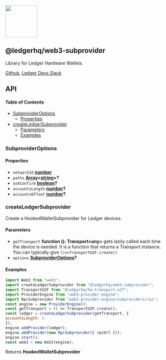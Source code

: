 <img src="https://user-images.githubusercontent.com/211411/34776833-6f1ef4da-f618-11e7-8b13-f0697901d6a8.png" height="100" />

## @ledgerhq/web3-subprovider

Library for Ledger Hardware Wallets.

[Github](https://github.com/LedgerHQ/ledgerjs/),
[Ledger Devs Slack](https://ledger-dev.slack.com/)

## API

<!-- Generated by documentation.js. Update this documentation by updating the source code. -->

#### Table of Contents

-   [SubproviderOptions](#subprovideroptions)
    -   [Properties](#properties)
-   [createLedgerSubprovider](#createledgersubprovider)
    -   [Parameters](#parameters)
    -   [Examples](#examples)

### SubproviderOptions

#### Properties

-   `networkId` **[number](https://developer.mozilla.org/docs/Web/JavaScript/Reference/Global_Objects/Number)** 
-   `paths` **[Array](https://developer.mozilla.org/docs/Web/JavaScript/Reference/Global_Objects/Array)&lt;[string](https://developer.mozilla.org/docs/Web/JavaScript/Reference/Global_Objects/String)>?** 
-   `askConfirm` **[boolean](https://developer.mozilla.org/docs/Web/JavaScript/Reference/Global_Objects/Boolean)?** 
-   `accountsLength` **[number](https://developer.mozilla.org/docs/Web/JavaScript/Reference/Global_Objects/Number)?** 
-   `accountsOffset` **[number](https://developer.mozilla.org/docs/Web/JavaScript/Reference/Global_Objects/Number)?** 

### createLedgerSubprovider

Create a HookedWalletSubprovider for Ledger devices.

#### Parameters

-   `getTransport` **function (): Transport&lt;any>** gets lazily called each time the device is needed. It is a function that returns a Transport instance. You can typically give `()=>TransportU2F.create()`
-   `options` **[SubproviderOptions](#subprovideroptions)?** 

#### Examples

```javascript
import Web3 from "web3";
import createLedgerSubprovider from "@ledgerhq/web3-subprovider";
import TransportU2F from "@ledgerhq/hw-transport-u2f";
import ProviderEngine from "web3-provider-engine";
import RpcSubprovider from "web3-provider-engine/subproviders/rpc";
const engine = new ProviderEngine();
const getTransport = () => TransportU2F.create();
const ledger = createLedgerSubprovider(getTransport, {
accountsLength: 5
});
engine.addProvider(ledger);
engine.addProvider(new RpcSubprovider({ rpcUrl }));
engine.start();
const web3 = new Web3(engine);
```

Returns **HookedWalletSubprovider** 
